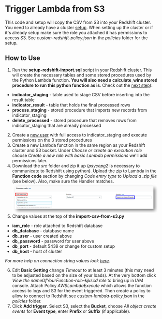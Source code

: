 # Trigger Lambda from S3
This code and setup will copy the CSV from S3 into your Redshift cluster.  You need to already have a cluster [setup](https://docs.aws.amazon.com/ses/latest/DeveloperGuide/event-publishing-redshift-cluster.html).  When setting up the cluster or if it's already setup make sure the role you attached it has permissions to access S3.  See *custom-redshift-policy.json* in the *policies* folder for the setup.

## How to Use
1. Run the **setup-redshift-import.sql** script in your Redshift cluster.  This will create the necessary tables and some stored procedures used by the Python Lambda function.  **You will also need a calculate_wins stored procedure to run this python function as is**.  Check out the [next step](https://github.com/timsgrignoli/forex-technical-indicators/tree/master/4-calculate-wins)):
* **indicator_staging** - table used to stage CSV before inserting into the result table
* **indicator_result** - table that holds the final processed rows
* **process_staging** - stored procedure that imports new records from indicator_staging
* **delete_processed** - stored procedure that removes rows from indicator_staging that are already processed
2. Create a [new user](https://docs.aws.amazon.com/redshift/latest/dg/t_adding_redshift_user_cmd.html) with full access to indicator_staging and execute permissions on the 3 stored procedures
3. Create a new Lambda function in the same region as your Redshift cluster and S3 bucket.  Under *Choose or create an execution role* choose *Create a new role with basic Lambda permissions* we'll add permissions later.
4. Download the *src* folder and zip it up (*psycopg2* is necessary to communicate to Redshift using python).  Upload the zip to Lambda in the **Function code** section by changing *Code entry type* to *Upload a .zip file* (see below).  Also, make sure the Handler matches. ![Lambda Setup](/images/lambda-zip-handler.png)
5. Change values at the top of the **import-csv-from-s3.py**
* **iam_role** - role attached to Redshift database
* **db_database** - database name
* **db_user** - user created above
* **db_password** - password for user above
* **db_port** - default 5439 or change for custom setup
* **db_host** - host of cluster

*For more help on connection string values look [here](https://docs.aws.amazon.com/ses/latest/DeveloperGuide/event-publishing-redshift-cluster-connect.html).*

6. Edit **Basic Setting** change *Timeout* to at least 3 minutes (this may need to be adjusted based on the size of your loads).  At the very bottom click *View the nameOfYourFunction-role-kjkscd role* to bring up in IAM console.  Attach Policy *AWSLambdaExecute* which allows the function access to logs and S3 for the event triggered.  Then create a policy to allow to connect to Redshift see *custom-lambda-policy.json* in the *policies* folder.
7. Click **Add trigger**.  Select S3, select the **Bucket**, choose *All object create events* for **Event type**, enter **Prefix** or **Suffix** (if applicable).
